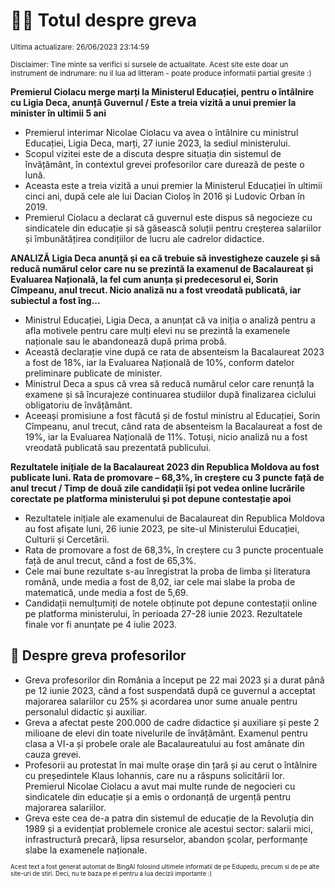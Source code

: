 # 👩‍🏫 Totul despre greva
<sub>Ultima actualizare: 26/06/2023 23:14:59</sub>

<sub>Disclaimer: Tine minte sa verifici si sursele de actualitate. Acest site este doar un instrument de indrumare: nu il lua ad litteram - poate produce informatii partial gresite :)</sub>

**Premierul Ciolacu merge marți la Ministerul Educației, pentru o întâlnire cu Ligia Deca, anunță Guvernul / Este a treia vizită a unui premier la minister în ultimii 5 ani**

- Premierul interimar Nicolae Ciolacu va avea o întâlnire cu ministrul Educației, Ligia Deca, marți, 27 iunie 2023, la sediul ministerului.
- Scopul vizitei este de a discuta despre situația din sistemul de învățământ, în contextul grevei profesorilor care durează de peste o lună.
- Aceasta este a treia vizită a unui premier la Ministerul Educației în ultimii cinci ani, după cele ale lui Dacian Cioloș în 2016 și Ludovic Orban în 2019.
- Premierul Ciolacu a declarat că guvernul este dispus să negocieze cu sindicatele din educație și să găsească soluții pentru creșterea salariilor și îmbunătățirea condițiilor de lucru ale cadrelor didactice.

**ANALIZĂ Ligia Deca anunță și ea că trebuie să investigheze cauzele și să reducă numărul celor care nu se prezintă la examenul de Bacalaureat și Evaluarea Națională, la fel cum anunța și predecesorul ei, Sorin Cîmpeanu, anul trecut. Nicio analiză nu a fost vreodată publicată, iar subiectul a fost îng...**

- Ministrul Educației, Ligia Deca, a anunțat că va iniția o analiză pentru a afla motivele pentru care mulți elevi nu se prezintă la examenele naționale sau le abandonează după prima probă.
- Această declarație vine după ce rata de absenteism la Bacalaureat 2023 a fost de 18%, iar la Evaluarea Națională de 10%, conform datelor preliminare publicate de minister.
- Ministrul Deca a spus că vrea să reducă numărul celor care renunță la examene și să încurajeze continuarea studiilor după finalizarea ciclului obligatoriu de învățământ.
- Aceeași promisiune a fost făcută și de fostul ministru al Educației, Sorin Cîmpeanu, anul trecut, când rata de absenteism la Bacalaureat a fost de 19%, iar la Evaluarea Națională de 11%. Totuși, nicio analiză nu a fost vreodată publicată sau prezentată publicului.

**Rezultatele inițiale de la Bacalaureat 2023 din Republica Moldova au fost publicate luni. Rata de promovare – 68,3%, în creștere cu 3 puncte față de anul trecut / Timp de două zile candidații își pot vedea online lucrările corectate pe platforma ministerului și pot depune contestație apoi**

- Rezultatele inițiale ale examenului de Bacalaureat din Republica Moldova au fost afișate luni, 26 iunie 2023, pe site-ul Ministerului Educației, Culturii și Cercetării.
- Rata de promovare a fost de 68,3%, în creștere cu 3 puncte procentuale față de anul trecut, când a fost de 65,3%.
- Cele mai bune rezultate s-au înregistrat la proba de limba și literatura română, unde media a fost de 8,02, iar cele mai slabe la proba de matematică, unde media a fost de 5,69.
- Candidații nemulțumiți de notele obținute pot depune contestații online pe platforma ministerului, în perioada 27-28 iunie 2023. Rezultatele finale vor fi anunțate pe 4 iulie 2023.

## 🏫 Despre greva profesorilor

- Greva profesorilor din România a început pe 22 mai 2023 și a durat până pe 12 iunie 2023, când a fost suspendată după ce guvernul a acceptat majorarea salariilor cu 25% și acordarea unor sume anuale pentru personalul didactic și auxiliar.
- Greva a afectat peste 200.000 de cadre didactice și auxiliare și peste 2 milioane de elevi din toate nivelurile de învățământ. Examenul pentru clasa a VI-a și probele orale ale Bacalaureatului au fost amânate din cauza grevei.
- Profesorii au protestat în mai multe orașe din țară și au cerut o întâlnire cu președintele Klaus Iohannis, care nu a răspuns solicitării lor. Premierul Nicolae Ciolacu a avut mai multe runde de negocieri cu sindicatele din educație și a emis o ordonanță de urgență pentru majorarea salariilor.
- Greva este cea de-a patra din sistemul de educație de la Revoluția din 1989 și a evidențiat problemele cronice ale acestui sector: salarii mici, infrastructură precară, lipsa resurselor, abandon școlar, performanțe slabe la examenele naționale.


<sub><sub>Acest text a fost generat automat de BingAI folosind ultimele informatii de pe Edupedu, precum si de pe alte site-uri de stiri. Deci, nu te baza pe el pentru a lua decizii importante :)</sub></sub>